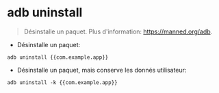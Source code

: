 # adb uninstall

> Désinstalle un paquet.
> Plus d'information: <https://manned.org/adb>.

- Désinstalle un paquet:

`adb uninstall {{com.example.app}}`

- Désinstalle un paquet, mais conserve les donnés utilisateur:

`adb uninstall -k {{com.example.app}}`